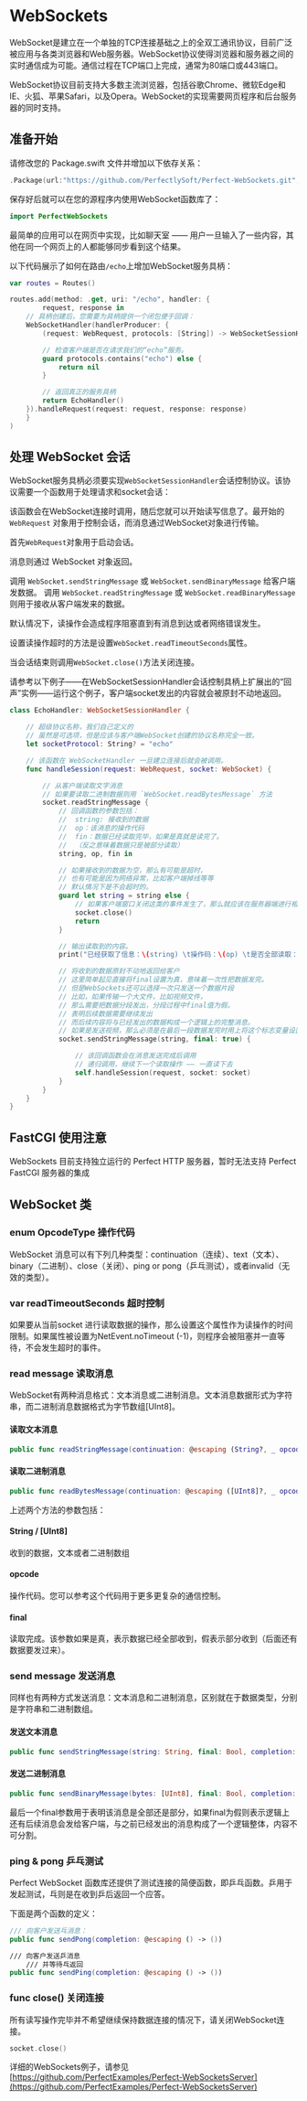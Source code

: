 # WebSockets

WebSocket是建立在一个单独的TCP连接基础之上的全双工通讯协议，目前广泛被应用与各类浏览器和Web服务器。WebSocket协议使得浏览器和服务器之间的实时通信成为可能。通信过程在TCP端口上完成，通常为80端口或443端口。

WebSocket协议目前支持大多数主流浏览器，包括谷歌Chrome、微软Edge和IE、火狐、苹果Safari，以及Opera。WebSocket的实现需要网页程序和后台服务器的同时支持。


## 准备开始

请修改您的 Package.swift 文件并增加以下依存关系：

```swift
.Package(url:"https://github.com/PerfectlySoft/Perfect-WebSockets.git", majorVersion: 2, minor: 0)
```

保存好后就可以在您的源程序内使用WebSocket函数库了：

```swift
import PerfectWebSockets
```

最简单的应用可以在网页中实现，比如聊天室 —— 用户一旦输入了一些内容，其他在同一个网页上的人都能够同步看到这个结果。

以下代码展示了如何在路由`/echo`上增加WebSocket服务具柄：

```swift
var routes = Routes()

routes.add(method: .get, uri: "/echo", handler: {
		request, response in
    // 具柄创建后，您需要为具柄提供一个闭包便于回调：
    WebSocketHandler(handlerProducer: {
        (request: WebRequest, protocols: [String]) -> WebSocketSessionHandler? in

        // 检查客户端是否在请求我们的“echo“服务。
        guard protocols.contains("echo") else {
            return nil
        }

        // 返回真正的服务具柄
        return EchoHandler()
    }).handleRequest(request: request, response: response)
	}
)
```

## 处理 WebSocket 会话

WebSocket服务具柄必须要实现`WebSocketSessionHandler`会话控制协议。该协议需要一个函数用于处理请求和socket会话：

该函数会在WebSocket连接时调用，随后您就可以开始读写信息了。最开始的 `WebRequest` 对象用于控制会话，而消息通过WebSocket对象进行传输。

首先`WebRequest`对象用于启动会话。

消息则通过 WebSocket 对象返回。

调用 `WebSocket.sendStringMessage` 或 `WebSocket.sendBinaryMessage` 给客户端发数据。
调用 `WebSocket.readStringMessage` 或 `WebSocket.readBinaryMessage` 则用于接收从客户端发来的数据。

默认情况下，读操作会造成程序阻塞直到有消息到达或者网络错误发生。

设置读操作超时的方法是设置`WebSocket.readTimeoutSeconds`属性。

当会话结束则调用`WebSocket.close()`方法关闭连接。


请参考以下例子——在WebSocketSessionHandler会话控制具柄上扩展出的“回声”实例——运行这个例子，客户端socket发出的内容就会被原封不动地返回。

```swift
class EchoHandler: WebSocketSessionHandler {

	// 超级协议名称，我们自己定义的
	// 虽然是可选项，但是应该与客户端WebSocket创建的协议名称完全一致。
	let socketProtocol: String? = "echo"

	// 该函数在 WebSocketHandler 一旦建立连接后就会被调用。
	func handleSession(request: WebRequest, socket: WebSocket) {

		// 从客户端读取文字消息
		// 如果要读取二进制数据则用 `WebSocket.readBytesMessage` 方法
		socket.readStringMessage {
			// 回调函数的参数包括：
			//	string: 接收到的数据
			//	op：该消息的操作代码
			//	fin：数据已经读取完毕，如果是真就是读完了。
			//  （反之意味着数据只是被部分读取）
			string, op, fin in

			// 如果接收到的数据为空，那么有可能是超时，
			// 也有可能是因为网络异常，比如客户端掉线等等
			// 默认情况下是不会超时的。
			guard let string = string else {
				// 如果客户端窗口关闭这类的事件发生了，那么就应该在服务器端进行相应的关闭操作。
				socket.close()
				return
			}

			// 输出读取到的内容。
			print("已经获取了信息：\(string) \t操作码：\(op) \t是否全部读取：\(fin)")

			// 将收到的数据原封不动地返回给客户
			// 这里简单起见直接将final设置为真，意味着一次性把数据发完。
			// 但是WebSockets还可以选择一次只发送一个数据片段
			// 比如，如果传输一个大文件，比如视频文件，
			// 那么需要把数据分段发出，分段过程中final值为假。
			// 表明后续数据需要继续发出
			// 而后续内容将与已经发出的数据构成一个逻辑上的完整消息。
			// 如果是发送视频，那么必须是在最后一段数据发完时用上将这个标志变量设置为真。
			socket.sendStringMessage(string, final: true) {

				// 该回调函数会在消息发送完成后调用
				// 递归调用，继续下一个读取操作 —— 一直读下去
				self.handleSession(request, socket: socket)
			}
		}
	}
}
```

## FastCGI 使用注意
WebSockets 目前支持独立运行的 Perfect HTTP 服务器，暂时无法支持 Perfect FastCGI 服务器的集成

## WebSocket 类

### enum OpcodeType 操作代码
WebSocket 消息可以有下列几种类型：continuation（连续）、text（文本）、binary（二进制）、close（关闭）、ping or pong（乒乓测试），或者invalid（无效的类型）。

### var readTimeoutSeconds 超时控制
如果要从当前socket 进行读取数据的操作，那么设置这个属性作为读操作的时间限制。如果属性被设置为NetEvent.noTimeout (-1)，则程序会被阻塞并一直等待，不会发生超时的事件。

### read message 读取消息
WebSocket有两种消息格式：文本消息或二进制消息。文本消息数据形式为字符串，而二进制消息数据格式为字节数组[UInt8]。

#### 读取文本消息

```swift
public func readStringMessage(continuation: @escaping (String?, _ opcode: OpcodeType, _ final: Bool) -> ())
```

#### 读取二进制消息

```swift
public func readBytesMessage(continuation: @escaping ([UInt8]?, _ opcode: OpcodeType, _ final: Bool) -> ())
```

上述两个方法的参数包括：

#### String / [UInt8]
收到的数据，文本或者二进制数组

#### opcode
操作代码。您可以参考这个代码用于更多更复杂的通信控制。

#### final
读取完成。该参数如果是真，表示数据已经全部收到，假表示部分收到（后面还有数据要发过来）。

### send message 发送消息
同样也有两种方式发送消息：文本消息和二进制消息，区别就在于数据类型，分别是字符串和二进制数组。

#### 发送文本消息

```swift
public func sendStringMessage(string: String, final: Bool, completion: @escaping () -> ())
```

#### 发送二进制消息

```swift
public func sendBinaryMessage(bytes: [UInt8], final: Bool, completion: @escaping () -> ())
```

最后一个final参数用于表明该消息是全部还是部分，如果final为假则表示逻辑上还有后续消息会发给客户端，与之前已经发出的消息构成了一个逻辑整体，内容不可分割。

### ping & pong 乒乓测试

Perfect WebSocket 函数库还提供了测试连接的简便函数，即乒乓函数。乒用于发起测试，乓则是在收到乒后返回一个应答。

下面是两个函数的定义：

```swift
/// 向客户发送乓消息：
public func sendPong(completion: @escaping () -> ())

/// 向客户发送乒消息
	/// 并等待乓返回
public func sendPing(completion: @escaping () -> ())
```

### func close() 关闭连接
所有读写操作完毕并不希望继续保持数据连接的情况下，请关闭WebSocket连接。

``` swift
socket.close()
```

详细的WebSockets例子，请参见 [https://github.com/PerfectExamples/Perfect-WebSocketsServer](https://github.com/PerfectExamples/Perfect-WebSocketsServer)
